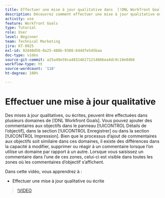 ```yaml
---
title: Effectuer une mise à jour qualitative dans  [!DNL Workfront Goals]
description: Découvrez comment effectuer une mise à jour qualitative ou écrite dans [!DNL   Goals].
activity: use
feature: Workfront Goals
type: Tutorial
role: User
level: Beginner
team: Technical Marketing
jira: KT-8925
exl-id: 92d40d56-0a25-488b-9308-64ddfe545baa
doc-type: video
source-git-commit: a25a49e59ca483246271214886ea4dc9c10e8d66
workflow-type: ht
source-wordcount: '118'
ht-degree: 100%

---
```


# Effectuer une mise à jour qualitative

Des mises à jour qualitatives, ou écrites, peuvent être effectuées dans plusieurs domaines de [!DNL Workfront Goals]. Vous pouvez ajouter des commentaires aux objectifs dans le panneau [!UICONTROL Détails de l’objectif], dans la section [!UICONTROL Enregistrer] ou dans la section [!UICONTROL Impression]. Bien que le processus d’ajout de commentaires aux objectifs soit similaire dans ces domaines, il existe des différences dans la capacité à modifier, supprimer ou réagir à un commentaire lorsque l’on utilise un domaine par rapport à un autre. Lorsque vous saisissez un commentaire dans l’une de ces zones, celui-ci est visible dans toutes les zones où les commentaires d’objectif s’affichent.

Dans cette vidéo, vous apprendrez à :

* Effectuer une mise à jour qualitative ou écrite

>[!VIDEO](https://video.tv.adobe.com/v/335197/?quality=12&learn=on)
